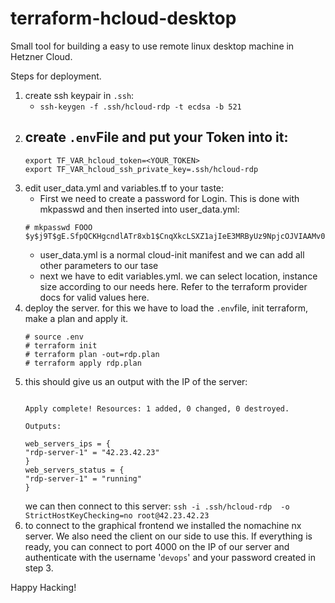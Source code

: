 # terraform-hcloud-desktop

Small tool for building a easy to use remote linux desktop machine in Hetzner Cloud.

Steps for deployment.

1. create ssh keypair in `.ssh`:
    - ```ssh-keygen -f .ssh/hcloud-rdp -t ecdsa -b 521```
2. create `.env`File and put your Token into it:
    - 
    ```
    export TF_VAR_hcloud_token=<YOUR_TOKEN>
    export TF_VAR_hcloud_ssh_private_key=.ssh/hcloud-rdp
    ```
3. edit user_data.yml and variables.tf to your taste:
    - First we need to create a password for Login. This is done with mkpasswd and then inserted into user_data.yml:
    ```
    # mkpasswd FOOO
    $y$j9T$gE.SfpQCKHgcndlATr8xb1$CnqXkcLSXZ1ajIeE3MRByUz9NpjcOJVIAAMv0y3Pa6.
    ```
    - user_data.yml is a normal cloud-init manifest and we can add all other parameters to our tase
    - next we have to edit variables.yml. we can select location, instance size according to our needs here. Refer to the terraform provider docs for valid values here.
4. deploy the server. for this we have to load the `.env`file, init terraform, make a plan and apply it.
    ```
    # source .env
    # terraform init
    # terraform plan -out=rdp.plan
    # terraform apply rdp.plan
5. this should give us an output with the IP of the server:
    ```

    Apply complete! Resources: 1 added, 0 changed, 0 destroyed.

    Outputs:

    web_servers_ips = {
    "rdp-server-1" = "42.23.42.23"
    }
    web_servers_status = {
    "rdp-server-1" = "running"
    }
    ```
    we can then connect to this server: `ssh -i .ssh/hcloud-rdp  -o StrictHostKeyChecking=no root@42.23.42.23`
6. to connect to the graphical frontend we installed the nomachine nx server. We also need the client on our side to use this. If everything is ready, you can connect to port 4000 on the IP of our server and authenticate with the username '`devops`' and your password created in step 3.

Happy Hacking!